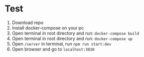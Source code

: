 # Test

1) Download repo
2) Install docker-compose on your pc
3) Open terminal in root directory and run: `docker-compose build`
4) Open terminal in root directory and run: `docker-compose up`
5) Open `/server` in terminal, run `npm run start:dev`
6) Open browser and go to `localhost:3010`
